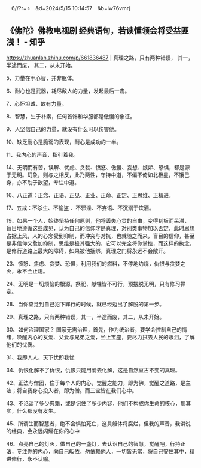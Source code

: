 
　6//?r=⭐　&d=2024/5/15 10:14:57　&b=lw76vmrj
## 《佛陀》佛教电视剧 经典语句，若读懂领会将受益匪浅！ - 知乎
https://zhuanlan.zhihu.com/p/661836487
|
真理之路，只有两种错误，
其一，半途而废，
其二，从未开始。

5、力量在于心智，并非躯体。

6、耐心也是武器，耗尽敌人的力量，发起最后一击。

7、心怀坦诚，故有力量。

8、智慧，生于朴素，任何首饰和华服都是傲慢的象征。

9、人坚信自己的力量，就没有什么可以伤害他。

10、缺乏耐心是脆弱的表现，耐心是成功的一半。

11、我内心的声音，指引着我。

14、无明而有苦，误解、忧虑、贪婪、愤怒、傲慢、妄想、嫉妒、恐惧，都是源于无明。幻象，则与之相反，此乃两性，守持中道，不偏不倚如北极星，不饿己身，亦不耽于欲望，专注中道。

16、八正道：正念、正语、正见、正业、正命、正定、正思维、正精进。

17、五戒：不杀生、不偷盗 、不邪淫、不妄语、不沉溺于饮酒。

19、如果一个人，始终坚持任何原则，他将丢失心灵的自由，变得刻板而呆滞，盲目地遵循这些成见，认为自己的信仰才是真理，对别类事物加以否定，此时思想占据上风，人的心念受到抑制，而冲突与对抗，也就随之而来，盲目的信仰，甚至是非信仰又愈加抑制，思维是极其强大的，它可以完全将你掌控，而这样的执念，是修行道路上最大的障碍，如果被他捆绑，真理之门将永远不会敞开。

23、愤怒、焦虑、贪婪、恐惧，利用我们的燃料，不停地灼烧，仇恨与贪婪之火，永不会止熄。

24、无明是一切烦恼的根源，祭祀、献牲皆不可行，预摆脱无明，只有修习禅定。

28、当你查觉到自己犯下罪行的时候，就已经迈出了解脱的第一步。

29、真理之路，只有两种错误，其一，半途而废，其二，从未开始。

30、如何治理国家？
国家无需治理，首先，作为统治者，要学会控制自己的情绪，唤醒内心的友爱、父爱与兄弟之爱，坐上宝座，要尽力拭去人民的眼泪，了解他们的忧伤。

31、我即人人，天下忧即我忧

34、仇恨化解不了仇恨，仇恨只能用爱去化解，这是自然亘古不变的真理。

42、正法与僧团，住于每个人的内心，觉醒之能力，即为佛，觉醒之道路，是主法；将自我身心投入者，即为僧。而三宝皆在我们心中。

43、不论读了多少典籍，或是记住了多少内容，他们不构成你生命的核心，那其实，什么都没有发生。

45、所谓生而智慧者，绝不会惧怕死亡，这具躯体将腐烂，但我的声音，我讲说的经典，会永远闪耀在你的心中

46、点亮自己的灯火，做自己的一盏灯，去认识自己的智慧，觉醒吧，行持正法，专注你的内心，向自己皈依，勿依赖他人，一切皆无常，将自己安住其中，精进修行，永不认输。
